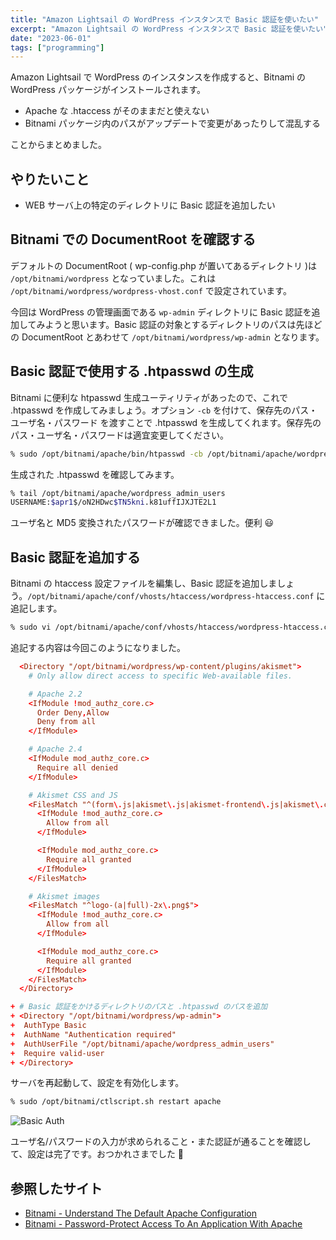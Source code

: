 ```yaml
---
title: "Amazon Lightsail の WordPress インスタンスで Basic 認証を使いたい"
excerpt: "Amazon Lightsail の WordPress インスタンスで Basic 認証を使いたい"
date: "2023-06-01"
tags: ["programming"]
---
```


Amazon Lightsail で WordPress のインスタンスを作成すると、Bitnami の WordPress パッケージがインストールされます。

- Apache な .htaccess がそのままだと使えない
- Bitnami パッケージ内のパスがアップデートで変更があったりして混乱する

ことからまとめました。

## やりたいこと

- WEB サーバ上の特定のディレクトリに Basic 認証を追加したい

## Bitnami での DocumentRoot を確認する

デフォルトの DocumentRoot ( wp-config.php が置いてあるディレクトリ )は `/opt/bitnami/wordpress` となっていました。これは `/opt/bitnami/wordpress/wordpress-vhost.conf` で設定されています。

今回は WordPress の管理画面である `wp-admin` ディレクトリに Basic 認証を追加してみようと思います。Basic 認証の対象とするディレクトリのパスは先ほどの DocumentRoot とあわせて `/opt/bitnami/wordpress/wp-admin` となります。

## Basic 認証で使用する .htpasswd の生成

Bitnami に便利な htpasswd 生成ユーティリティがあったので、これで .htpasswd を作成してみましょう。オプション `-cb` を付けて、保存先のパス・ユーザ名・パスワード を渡すことで .htpasswd を生成してくれます。保存先のパス・ユーザ名・パスワードは適宜変更してください。

```sh
% sudo /opt/bitnami/apache/bin/htpasswd -cb /opt/bitnami/apache/wordpress_admin_users USERNAME PASSWORD
```

生成された .htpasswd を確認してみます。

```sh
% tail /opt/bitnami/apache/wordpress_admin_users
USERNAME:$apr1$/oN2HDwc$TN5kni.k81uffIJXJTE2L1
```

ユーザ名と MD5 変換されたパスワードが確認できました。便利 😃

## Basic 認証を追加する

Bitnami の htaccess 設定ファイルを編集し、Basic 認証を追加しましょう。`/opt/bitnami/apache/conf/vhosts/htaccess/wordpress-htaccess.conf` に追記します。

```sh
% sudo vi /opt/bitnami/apache/conf/vhosts/htaccess/wordpress-htaccess.conf
```

追記する内容は今回このようになりました。

```diff:wordpress-htaccess.conf
  <Directory "/opt/bitnami/wordpress/wp-content/plugins/akismet">
    # Only allow direct access to specific Web-available files.

    # Apache 2.2
    <IfModule !mod_authz_core.c>
      Order Deny,Allow
      Deny from all
    </IfModule>

    # Apache 2.4
    <IfModule mod_authz_core.c>
      Require all denied
    </IfModule>

    # Akismet CSS and JS
    <FilesMatch "^(form\.js|akismet\.js|akismet-frontend\.js|akismet\.css)$">
      <IfModule !mod_authz_core.c>
        Allow from all
      </IfModule>

      <IfModule mod_authz_core.c>
        Require all granted
      </IfModule>
    </FilesMatch>

    # Akismet images
    <FilesMatch "^logo-(a|full)-2x\.png$">
      <IfModule !mod_authz_core.c>
        Allow from all
      </IfModule>

      <IfModule mod_authz_core.c>
        Require all granted
      </IfModule>
    </FilesMatch>
  </Directory>

+ # Basic 認証をかけるディレクトリのパスと .htpasswd のパスを追加
+ <Directory "/opt/bitnami/wordpress/wp-admin">
+  AuthType Basic
+  AuthName "Authentication required"
+  AuthUserFile "/opt/bitnami/apache/wordpress_admin_users"
+  Require valid-user
+ </Directory>
```

サーバを再起動して、設定を有効化します。

```sh
% sudo /opt/bitnami/ctlscript.sh restart apache
```

![Basic Auth](/assets/posts/lightsail-bitnami-basic-auth/basic-auth.jpg)

ユーザ名/パスワードの入力が求められること・また認証が通ることを確認して、設定は完了です。おつかれさまでした 🙂

## 参照したサイト

- [Bitnami - Understand The Default Apache Configuration](https://docs.bitnami.com/aws/apps/wordpress/get-started/understand-config/)
- [Bitnami - Password-Protect Access To An Application With Apache](https://docs.bitnami.com/aws/infrastructure/lamp/administration/use-htpasswd/)
